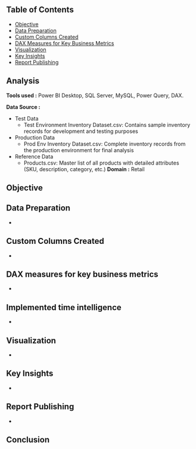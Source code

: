 ## Table of Contents
- [Objective](#objective)
- [Data Preparation](#data-preparation)
- [Custom Columns Created](#custom-columns-created)
- [DAX Measures for Key Business Metrics](#dax-measures-for-key-business-metrics)
- [Visualization](#visualization)
- [Key Insights](#key-insights)
- [Report Publishing](#report-publishing)
##  Analysis
**Tools used :** Power BI Desktop, SQL Server, MySQL, Power Query, DAX.
 
**Data Source :** 
- Test Data  
  - Test Environment Inventory Dataset.csv: Contains sample inventory records for development and testing purposes
- Production Data  
  - Prod Env Inventory Dataset.csv: Complete inventory records from the production environment for final analysis
- Reference Data 
  - Products.csv: Master list of all products with detailed attributes (SKU, description, category, etc.)
**Domain :** Retail
## Objective

## Data Preparation
- 
## Custom Columns Created
- 
## DAX measures for key business metrics
- 
## Implemented time intelligence
- 
## Visualization
-  
## Key Insights
-   
## Report Publishing
- 
## Conclusion


